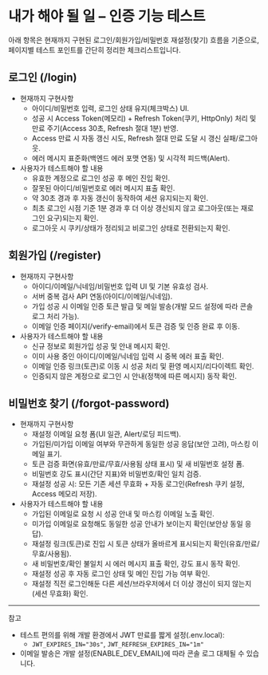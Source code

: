 # 내가 해야 될 일 – 인증 기능 테스트

아래 항목은 현재까지 구현된 로그인/회원가입/비밀번호 재설정(찾기) 흐름을 기준으로, 페이지별 테스트 포인트를 간단히 정리한 체크리스트입니다.

## 로그인 (/login)
- 현재까지 구현사항
  - 아이디/비밀번호 입력, 로그인 상태 유지(체크박스) UI.
  - 성공 시 Access Token(메모리) + Refresh Token(쿠키, HttpOnly) 처리 및 만료 주기(Access 30초, Refresh 절대 1분) 반영.
  - Access 만료 시 자동 갱신 시도, Refresh 절대 만료 도달 시 갱신 실패/로그아웃.
  - 에러 메시지 표준화(백엔드 에러 포맷 연동) 및 시각적 피드백(Alert).
- 사용자가 테스트해야 할 내용
  - 유효한 계정으로 로그인 성공 후 메인 진입 확인.
  - 잘못된 아이디/비밀번호로 에러 메시지 표출 확인.
  - 약 30초 경과 후 자동 갱신이 동작하여 세션 유지되는지 확인.
  - 최초 로그인 시점 기준 1분 경과 후 더 이상 갱신되지 않고 로그아웃(또는 재로그인 요구)되는지 확인.
  - 로그아웃 시 쿠키/상태가 정리되고 비로그인 상태로 전환되는지 확인.

## 회원가입 (/register)
- 현재까지 구현사항
  - 아이디/이메일/닉네임/비밀번호 입력 UI 및 기본 유효성 검사.
  - 서버 중복 검사 API 연동(아이디/이메일/닉네임).
  - 가입 성공 시 이메일 인증 토큰 발급 및 메일 발송(개발 모드 설정에 따라 콘솔 로그 처리 가능).
  - 이메일 인증 페이지(/verify-email)에서 토큰 검증 및 인증 완료 후 이동.
- 사용자가 테스트해야 할 내용
  - 신규 정보로 회원가입 성공 및 안내 메시지 확인.
  - 이미 사용 중인 아이디/이메일/닉네임 입력 시 중복 에러 표출 확인.
  - 이메일 인증 링크(토큰)로 이동 시 성공 처리 및 환영 메시지/리다이렉트 확인.
  - 인증되지 않은 계정으로 로그인 시 안내(정책에 따른 메시지) 동작 확인.

## 비밀번호 찾기 (/forgot-password)
- 현재까지 구현사항
  - 재설정 이메일 요청 폼(UI 일관, Alert/로딩 피드백).
  - 가입된/미가입 이메일 여부와 무관하게 동일한 성공 응답(보안 고려), 마스킹 이메일 표기.
  - 토큰 검증 화면(유효/만료/무효/사용됨 상태 표시) 및 새 비밀번호 설정 폼.
  - 비밀번호 강도 표시(간단 지표)와 비밀번호/확인 일치 검증.
  - 재설정 성공 시: 모든 기존 세션 무효화 + 자동 로그인(Refresh 쿠키 설정, Access 메모리 저장).
- 사용자가 테스트해야 할 내용
  - 가입된 이메일로 요청 시 성공 안내 및 마스킹 이메일 노출 확인.
  - 미가입 이메일로 요청해도 동일한 성공 안내가 보이는지 확인(보안상 동일 응답).
  - 재설정 링크(토큰)로 진입 시 토큰 상태가 올바르게 표시되는지 확인(유효/만료/무효/사용됨).
  - 새 비밀번호/확인 불일치 시 에러 메시지 표출 확인, 강도 표시 동작 확인.
  - 재설정 성공 후 자동 로그인 상태 및 메인 진입 가능 여부 확인.
  - 재설정 직전 로그인해둔 다른 세션/브라우저에서 더 이상 갱신이 되지 않는지(세션 무효화) 확인.

---

참고
- 테스트 편의를 위해 개발 환경에서 JWT 만료를 짧게 설정(.env.local):
  - `JWT_EXPIRES_IN="30s"`, `JWT_REFRESH_EXPIRES_IN="1m"`
- 이메일 발송은 개발 설정(ENABLE_DEV_EMAIL)에 따라 콘솔 로그 대체될 수 있습니다.
